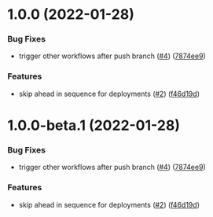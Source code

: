 # 1.0.0 (2022-01-28)


### Bug Fixes

* trigger other workflows after push branch ([#4](https://github.com/levibostian/action-promote-semantic-release/issues/4)) ([7874ee9](https://github.com/levibostian/action-promote-semantic-release/commit/7874ee9b08196ea9279be0f59d0b032413ac2ad4))


### Features

* skip ahead in sequence for deployments ([#2](https://github.com/levibostian/action-promote-semantic-release/issues/2)) ([f46d19d](https://github.com/levibostian/action-promote-semantic-release/commit/f46d19d6509e36ac39aa9544aa5d0394643ac0c8))

# 1.0.0-beta.1 (2022-01-28)


### Bug Fixes

* trigger other workflows after push branch ([#4](https://github.com/levibostian/action-promote-semantic-release/issues/4)) ([7874ee9](https://github.com/levibostian/action-promote-semantic-release/commit/7874ee9b08196ea9279be0f59d0b032413ac2ad4))


### Features

* skip ahead in sequence for deployments ([#2](https://github.com/levibostian/action-promote-semantic-release/issues/2)) ([f46d19d](https://github.com/levibostian/action-promote-semantic-release/commit/f46d19d6509e36ac39aa9544aa5d0394643ac0c8))
